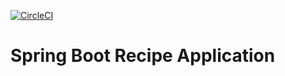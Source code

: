 [![CircleCI](https://circleci.com/gh/TheMauritianCoder/spring5-recipe-app/tree/master.svg?style=svg)](https://circleci.com/gh/TheMauritianCoder/spring5-recipe-app/tree/master)

# Spring Boot Recipe Application
